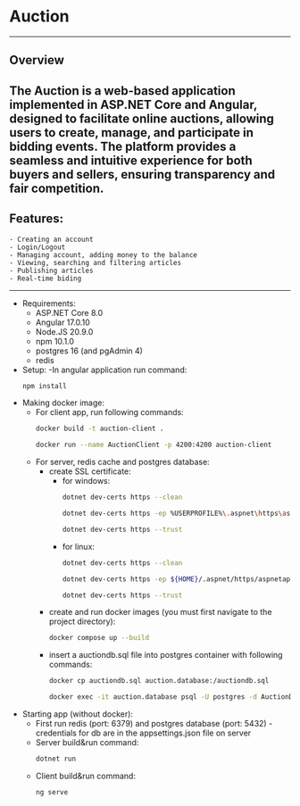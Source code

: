 # **Auction**
---
## Overview
The **Auction** is a web-based application implemented in ASP.NET Core and Angular, designed to facilitate online auctions, allowing users to create, manage, and participate in bidding events. The platform provides a seamless and intuitive experience for both buyers and sellers, ensuring transparency and fair competition.
---
## Features:
    - Creating an account
    - Login/Logout
    - Managing account, adding money to the balance
    - Viewing, searching and filtering articles
    - Publishing articles
    - Real-time biding
---
- Requirements:
    - ASP.NET Core 8.0
    - Angular 17.0.10
    - Node.JS 20.9.0
    - npm 10.1.0
    - postgres 16 (and pgAdmin 4)
    - redis
- Setup:
    -In angular application run command:
    ```bash
    npm install
    ```
- Making docker image:
    - For client app, run following commands:
        ```bash
        docker build -t auction-client .
        ```
        ```bash
        docker run --name AuctionClient -p 4200:4200 auction-client
        ```
    - For server, redis cache and postgres database:
        - create SSL certificate:
			- for windows:
                ```bash
				dotnet dev-certs https --clean
                ```
                ```bash
				dotnet dev-certs https -ep %USERPROFILE%\.aspnet\https\aspnetapp.pfx -p test
                ```
                ```bash
				dotnet dev-certs https --trust
                ```
			- for linux:
                ```bash
				dotnet dev-certs https --clean
                ```
                ```bash
				dotnet dev-certs https -ep ${HOME}/.aspnet/https/aspnetapp.pfx -p test
                ```
                ```bash
				dotnet dev-certs https --trust
                ```
        - create and run docker images (you must first navigate to the project directory):
            ```bash
            docker compose up --build
            ```
        - insert a auctiondb.sql file into postgres container with following commands:
            ```bash
            docker cp auctiondb.sql auction.database:/auctiondb.sql
            ```   
            ```bash
            docker exec -it auction.database psql -U postgres -d AuctionDB -f /auctiondb.sql
            ```
- Starting app (without docker):
    - First run redis (port: 6379) and postgres database (port: 5432)
        -credentials for db are in the appsettings.json file on server
    - Server build&run command: 
        ```bash
        dotnet run
        ```
    - Client build&run command: 
        ```bash
        ng serve
        ```
